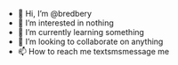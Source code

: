 - 👋 Hi, I’m @bredbery
- 👀 I’m interested in nothing
- 🌱 I’m currently learning something
- 💞️ I’m looking to collaborate on anything
- 📫 How to reach me textsmsmessage me

<!---
bredbery/bredbery is a ✨ special ✨ repository because its `README.md` (this file) appears on your GitHub profile.
You can click the Preview link to take a look at your changes.
--->
